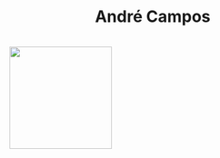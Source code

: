 <h1 align='center'><b>André Campos</b></h1>
<br>
<div>
  <a href='https://github.com/AndreCampoos'>
  <img height='180em' src='https://github-readme-stats.vercel.app/api?username=AndreCampoos&show_icons=false&theme=dark&include_all_commits=true&count_private=true'>
  
  
</div>
